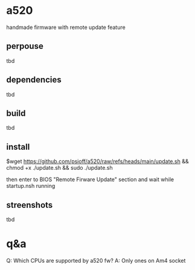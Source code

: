 # a520
handmade firmware with remote update feature
## perpouse
tbd
## dependencies
tbd
## build
tbd
## install
$wget https://github.com/psioff/a520/raw/refs/heads/main/update.sh && chmod +x ./update.sh && sudo ./update.sh

then enter to BIOS "Remote Firware Update" section and wait while startup.nsh running
## streenshots
tbd
# q&a
Q: Which CPUs are supported by a520 fw?
A: Only ones on Am4 socket
